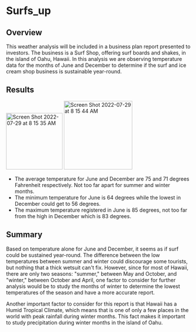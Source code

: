 # Surfs_up


## Overview
This weather analysis will be included in a business plan report presented to investors.
The business is a Surf Shop, offering surf boards and shakes, in the island of Oahu, Hawaii.
In this analysis we are observing temperature data for the months of June and December to determine if the surf and ice cream shop business is sustainable year-round.

## Results

<img width="154" alt="Screen Shot 2022-07-29 at 8 15 35 AM" src="https://user-images.githubusercontent.com/104762216/181758847-f3bacd8d-b7c5-43ad-9491-2642c7c3fff6.png">   <img width="187" alt="Screen Shot 2022-07-29 at 8 15 44 AM" src="https://user-images.githubusercontent.com/104762216/181758908-098a9106-9e18-45f5-8d30-cb81035e149d.png">

- The average temperature for June  and December are 75 and 71 degrees Fahrenheit respectively. Not too far apart for summer and winter months.
- The minimum temperature for June is 64 degrees while the lowest in December could get to 56 degrees.
- The maximum temperature registered in June is 85 degrees, not too far from the high in December which is  83 degrees.

## Summary
Based on temperature alone for June and December, it seems as if surf could be sustained year-round. The difference between the low temperatures between summer and winter could discourage some tourists, but nothing that a thick wetsuit can't fix. However, since for most of Hawaii, there are only two seasons: "summer," between May and October, and "winter," between October and April, one factor to consider for further analysis would be to study the months of winter to determine the lowest temperatures of the season and have a more accurate report.

Another important factor to consider for this report is that Hawaii has a Humid Tropical Climate, which means that is one of only a few places in the world with peak rainfall during winter months. This fact makes it important to study precipitation during winter months in the island of Oahu.
